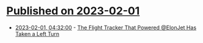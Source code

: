 # [Published on 2023-02-01](index.md)

* [2023-02-01, 04:32:00](https://soylentnews.org/article.pl?sid=23/01/31/1223205&from=rss) - [The Flight Tracker That Powered @ElonJet Has Taken a Left Turn](https://soylentnews.org/article.pl?sid=23/01/31/1223205&from=rss)
